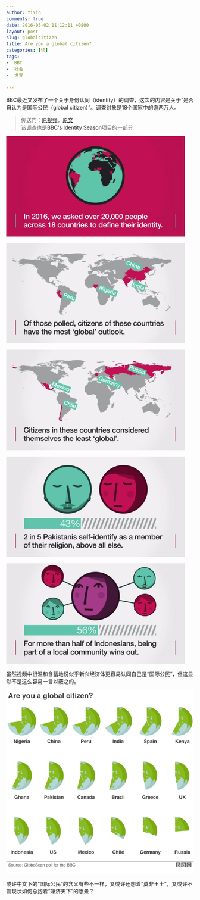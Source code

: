 ```yaml
---
author: YiYin
comments: true
date: 2016-05-02 11:12:11 +0800
layout: post
slug: globalcitizen
title: Are you a global citizen?
categories: [读]
tags:
-  BBC
-  社会
-  世界

---
```

<div class="readreview">BBC最近又发布了一个关于身份认同（identity）的调查，这次的内容是关于“是否自认为是国际公民（global citizen）”。调查对象是18个国家中的逾两万人。</div>

<blockquote>传送门：<a href="http://www.bbc.com/news/world-36155905">原视频</a>，<a href="http://www.bbc.com/news/world-36139904">原文</a><br/>
该调查也是<a href="http://www.bbc.com/news/world-35689636">BBC's Identity Season</a>项目的一部分</blockquote>

![](/public/images/globalcitizen/2.jpg)

![](/public/images/globalcitizen/1.jpg)

![](/public/images/globalcitizen/3.jpg)

![](/public/images/globalcitizen/4.jpg)

![](/public/images/globalcitizen/5.jpg)

<div class="readreview">虽然视频中很温和含蓄地说似乎新兴经济体更容易认同自己是“国际公民”，但这显然不是这么容易一言以蔽之的。</div>

![](/public/images/globalcitizen/BBC.png)

<div class="readreview">或许中文下的“国际公民”的含义有些不一样，又或许还想着“莫非王土”，又或许不管现状如何总抱着“兼济天下”的愿景？</div>
